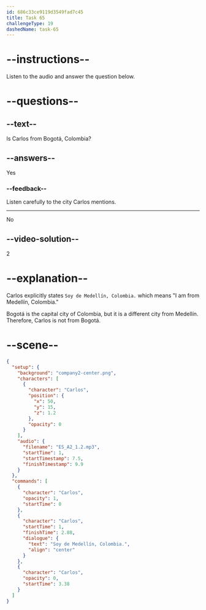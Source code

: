 ```yaml
---
id: 686c33ce9119d3549fad7c45
title: Task 65
challengeType: 19
dashedName: task-65
---
```


<!-- (Audio) Carlos: Soy de Medellín, Colombia. -->

# --instructions--

Listen to the audio and answer the question below.

# --questions--

## --text--

Is Carlos from Bogotá, Colombia?

## --answers--

Yes

### --feedback--

Listen carefully to the city Carlos mentions.

---

No

## --video-solution--

2

# --explanation--

Carlos explicitly states `Soy de Medellín, Colombia.` which means "I am from Medellín, Colombia."

Bogotá is the capital city of Colombia, but it is a different city from Medellín. Therefore, Carlos is not from Bogotá.

# --scene--

```json
{
  "setup": {
    "background": "company2-center.png",
    "characters": [
      {
        "character": "Carlos",
        "position": {
          "x": 50,
          "y": 15,
          "z": 1.2
        },
        "opacity": 0
      }
    ],
    "audio": {
      "filename": "ES_A2_1.2.mp3",
      "startTime": 1,
      "startTimestamp": 7.5,
      "finishTimestamp": 9.9
    }
  },
  "commands": [
    {
      "character": "Carlos",
      "opacity": 1,
      "startTime": 0
    },
    {
      "character": "Carlos",
      "startTime": 1,
      "finishTime": 2.88,
      "dialogue": {
        "text": "Soy de Medellín, Colombia.",
        "align": "center"
      }
    },
    {
      "character": "Carlos",
      "opacity": 0,
      "startTime": 3.38
    }
  ]
}
```
